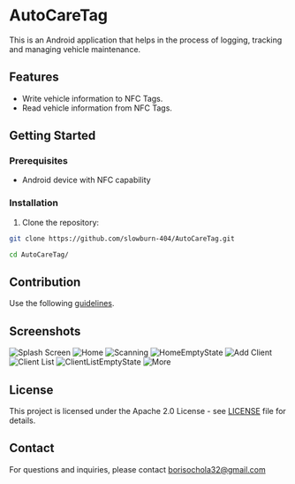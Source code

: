# AutoCareTag
This is an Android application that helps in the process of logging, tracking and managing vehicle maintenance.

## Features
- Write vehicle information to NFC Tags.
- Read vehicle information from NFC Tags.

## Getting Started
### Prerequisites
- Android device with NFC capability

### Installation
1. Clone the repository:
```bash
git clone https://github.com/slowburn-404/AutoCareTag.git
```
```bash
cd AutoCareTag/
```

## Contribution
Use the following [guidelines](./CONTRIBUTION.md).

## Screenshots
![Splash Screen](./screenshots/SplashScreen.png)
![Home](./screenshots/Home.png)
![Scanning](./screenshots/Scanning.png)
![HomeEmptyState](./screenshots/HomeEmptyState.png)
![Add Client](./screenshots/FormValidation.png)
![Client List](./screenshots/ClientList.png)
![ClientListEmptyState](./screenshots/ClientsListEmptyState.png)
![More](./screenshots/More.png)



## License
This project is licensed under the Apache 2.0 License - see [LICENSE](./LICENSE) file for details.

## Contact
For questions and inquiries, please contact borisochola32@gmail.com
